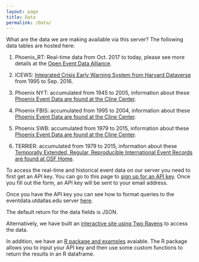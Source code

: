 ```yaml
---
layout: page
title: Data
permalink: /Data/
---
```





What are the data we are making available via this server?  The following data tables are hosted here:

1) Phoenix_RT: Real-time data from Oct. 2017 to today, please see more details at the [Open Event Data Alliance](http://openeventdata.org/).

2) ICEWS: [Integrated Crisis Early Warning System from Harvard Dataverse](https://dataverse.harvard.edu/dataverse/icews) from 1995 to Sep. 2016.

3) Phoenix NYT: accumulated from 1945 to 2005, information about these [Phoenix Event Data are found at the Cline Center](https://clinecenter.illinois.edu/project/machine-generated-event-data-projects/phoenix-data).

4) Phoenix FBIS: accumulated from 1995 to 2004, information about these [Phoenix Event Data are found at the Cline Center](https://clinecenter.illinois.edu/project/machine-generated-event-data-projects/phoenix-data).

5) Phoenix SWB: accumulated from 1979 to 2015, information about these [Phoenix Event Data are found at the Cline Center](https://clinecenter.illinois.edu/project/machine-generated-event-data-projects/phoenix-data).

6) TERRIER: accumulated from 1979 to 2015, information about these [Temporally Extended, Regular, Reproducible International Event Records are found at OSF Home](https://osf.io/4m2u7/).

To access the real-time and historical event data on our server you need to first get an API key. You can go to this page to [sign up for an API key](https://eventdata.utdallas.edu/signup). Once you fill out the form, an API key will be sent to your email address.

Once you have the API key you can see how to format queries to the eventdata.utdallas.edu server [here](https://github.com/Sayeedsalam/spec-event-data-server).

The default return for the data fields is JSON.

Alternatively, we have built an [interactive site using Two Ravens](http://eventdata.2ravens.org/) to access the data.

In addition, we have an [R package and examples](https://github.com/KateHyoung/UTDEventData) avaiable.  The R package allows you to input your API key and then use some custom functions to return the results in an R dataframe.
